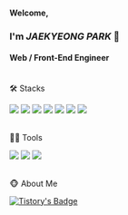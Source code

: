 #### Welcome,
### I'm _JAEKYEONG PARK_ 👋
#### Web / Front-End Engineer


<br/>
🛠️ Stacks

<img src="https://img.shields.io/badge/JavaScript-F7DF1E?style=flat-square&logo=JavaScript&logoColor=white"/> <img src="https://img.shields.io/badge/Vue.js-4FC08D?style=flat-square&logo=Vue.js&logoColor=white"/> <img src="https://img.shields.io/badge/react-61DAFB?style=flat-square&logo=react&logoColor=black"/> <img src="https://img.shields.io/badge/html5-E34F26?style=flat-square&logo=html5&logoColor=white"/> <img src="https://img.shields.io/badge/css-1572B6?style=flat-square&logo=css3&logoColor=white"/> <img src="https://img.shields.io/badge/node.js-339933?style=flat-square&logo=Node.js&logoColor=white"> <img src="https://img.shields.io/badge/figma-02569B?style=flat-square&logo=figma&logoColor=white">

<br/>
💪🏼 Tools

<img src="https://img.shields.io/badge/github-181717?style=flat-square&logo=github&logoColor=white"/> <img src="https://img.shields.io/badge/git-F05032?style=flat-square&logo=git&logoColor=white"/> <img src="https://img.shields.io/badge/SVN-47A248?style=flat-square&logo=SVN&logoColor=white">

<br/>
🐵 About Me

[![Tistory's Badge](https://github-readme-tistory-card.vercel.app/api/badge?name=Tistory&theme={default})](https://shin-yu.tistory.com/)


